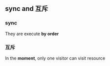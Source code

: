 ##  sync and 互斥

###   sync
They are execute **by order**

###   互斥
In the **moment**, only one visitor can visit resource
